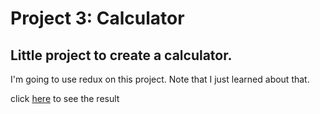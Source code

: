 # Project 3: Calculator

## Little project to create a calculator.

I'm going to use redux on this project. Note that I just learned about that.

click [here](https://fe-cc-p3.surge.sh/) to see the result
